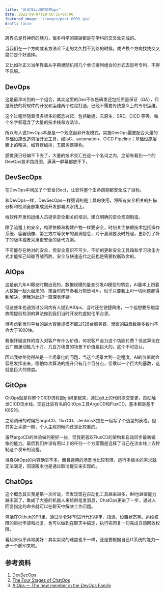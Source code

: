 ```yaml
---
title: "谈谈我认识的各种ops"
date: 2022-09-07T10:00:55+08:00
featured_image: '/images/post-0003.jpg'
draft: false
---
```


跨界总是有神奇的魅力，很多科学的突破都是在学科的交叉处完成的。

当我们在一个方向或者方法论下走的太久找不到路的时候，或许换个方向找找交叉路口是个好选择。

又比如孙正义当年靠着从字典里随机捞几个单词排列组合的方式去思考专利，不得不佩服。

## DevOps

这是最早听到的一个组合，其实这里的Dev不仅是研发还包括质量保证（QA），只是笼统的将软件的开发和运维两个过程打通，已经不需要传统意义上的专职运维。

这个过程伴随着很多很多的概念兴起，包括敏捷、云原生、SRE、CICD 等等。每个名字都蕴含了大量的技术栈和方法论。

所以有人说DevOps本身是一个观念而非开发模式，实施DevOps需要配合大量的基础设施改造包括开发工具，如IaC、automation、CICD Pipeline；基础设施层面上的精进，如容器编排、无服务器架构。

感觉我已经编不下去了，大量的技术交汇在这一个名词之内，之前有看到一个的DevOps技术路线图，满满一屏幕都放不下。

## DevSecOps

在DevOps中间加了个安全(Sec)，让软件整个生命周期都安全成了目标。

和DevOps一样，DevSecOps一样强调的是工具的使用，将所有安全相关的扫描分析和检测全部集成到开发部署流水线上。

给软件开发和运维人员提供安全相关的培训，建立明确的安全规则制度。

除了流程上的安全，构建依赖和构建产物一样要安全，时刻关注依赖技术包括操作系统、容器镜像、第三方库等发布的漏洞信息，对于漏洞要及时处理，更新打了补丁的版本或者采用更安全的替代方案。

不可能存在绝对的安全，但安全意识不可少，不断的更新安全工具箱和学习攻击方式才能知己知彼百战百胜。安全与快速迭代之前也是需要权衡取舍的。

## AIOps

这是前几年AI爆发时期出现的，数据规模的量变引发AI模型的质变，AI基本上跟着大数据一起火起来的，按当时的节奏看万物皆可AI，似乎只要套上AI一切问题都得到解决，但我对此却一直深表怀疑。

但这些年也遇到过公司内有人提到AIOps，当时还在锐捷网络，一个组想要把磁盘故障提前检测的算法做到我们当时开发的虚拟化平台里。

但考虑到当时平台的最大容量规模不超过128台服务器，里面的磁盘数量多数也不会大于1000块。

我很怀疑这样的投入对客户有什么价值，何况客户会为这个功能付费？但这算法在云厂商里动辄几十万、几百万块盘的场景下价值是巨大的，这个不可否认。

因此我始终觉得AI是一个场景化的问题，当这个场景大到一定程度，AI的价值就会容易发挥出来，哪怕每次算法的提升只有几个百分点，但乘以一个巨大的基数，这就是巨大的效益。

## GitOps

GitOps就是将整个CICD流程跟git绑定起来，通过git上的代码提交变更，自动触发CICD流水线。现在比较有名的GitOps工具ArgoCD和FluxCD，基本都是基于K8S的。

之前调研的时候把argoCD、fluxCD、JenkinsX拉在一起写了个选型的表格。但其实上手跑一趟，个人主观的倾向还是比较重的。

虽然argoCD的体验做的更好一些，但我更喜欢FluxCD的架构和自动同步最新镜像的能力。最后我们并没有用以上的任何一个方案而是选择了自己在流水线上去控制这个发布的流程。

讲真GitOps的内容确实不多，而且适用的场景也比较有限，运行多版本的需求就无法满足，回滚版本也是通过取消提交来实现的。

## ChatOps

这个概念其实我是第一次听说，但发现现在自动化工具越来越多，IM也越做能力越丰富了，集成了大量的机器人来给群组发消息，ChatOps更进了一步，通过人回复指定的命令就可以在聊天中解决工作问题。

包括在Github的PR里，通过命令对PR进行代码评审、指派、设置状态等。运维权限的审批申请和批复，也可以做到在聊天中搞定，执行完回复一句完成自动回收权限。

看起来似乎非常美好！其实实现的难度也不一样，还是要根据自己IT系统的能力一步一个脚印来吧。

## 参考资料

1. [DevSecOps](https://medium.com/digital-transformation-and-platform-engineering/devsecops-automation-and-continuous-security-b2c7d0c883c9)
2. [The Four Stages of ChatOps](https://medium.com/get-put-post/the-four-stages-of-chatops-79cc60fc38a)
3. [AIOps — The new member in the DevOps Family](https://medium.com/faun/aiops-the-new-member-in-the-devops-family-d76bab14c98e)

